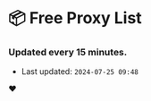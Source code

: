 # :package: Free Proxy List
### Updated every 15 minutes.

- Last updated: `2024-07-25 09:48`

:heart:
